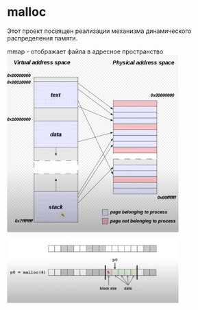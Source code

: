# malloc

Этот проект посвящен реализации механизма динамического распределения памяти.


mmap - отображает файла в адресное пространство
<img alt="img" width="400px"  align="center" src="https://github.com/ilnrzakirov/malloc/blob/master/%D0%A1%D0%BD%D0%B8%D0%BC%D0%BE%D0%BA%20%D1%8D%D0%BA%D1%80%D0%B0%D0%BD%D0%B0%202022-12-09%20%D0%B2%2018.15.20.png">

<img alt="img" width="400px"  align="center" src="https://github.com/ilnrzakirov/malloc/blob/master/%D0%A1%D0%BD%D0%B8%D0%BC%D0%BE%D0%BA%20%D1%8D%D0%BA%D1%80%D0%B0%D0%BD%D0%B0%202022-12-10%20%D0%B2%2012.50.17.png">
